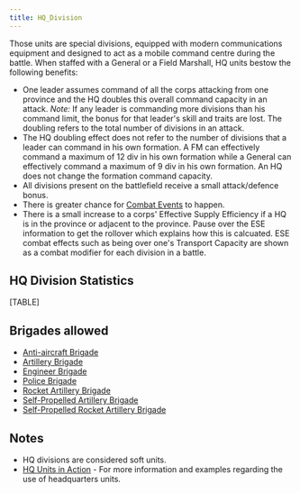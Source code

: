 ```yaml
---
title: HQ_Division
---
```

Those units are special divisions, equipped with modern communications
equipment and designed to act as a mobile command centre during the
battle. When staffed with a General or a Field Marshall, HQ units bestow
the following benefits:

-   One leader assumes command of all the corps attacking from one
    province and the HQ doubles this overall command capacity in an
    attack. *Note:* If any leader is commanding more divisions than his
    command limit, the bonus for that leader's skill and traits are
    lost. The doubling refers to the total number of divisions in an
    attack.
-   The HQ doubling effect does not refer to the number of divisions
    that a leader can command in his own formation. A FM can effectively
    command a maximum of 12 div in his own formation while a General can
    effectively command a maximum of 9 div in his own formation. An HQ
    does not change the formation command capacity.
-   All divisions present on the battlefield receive a small
    attack/defence bonus.
-   There is greater chance for [Combat
    Events](/wiki/Combat_Events "Combat Events") to happen.
-   There is a small increase to a corps' Effective Supply Efficiency if
    a HQ is in the province or adjacent to the province. Pause over the
    ESE information to get the rollover which explains how this is
    calcuated. ESE combat effects such as being over one's Transport
    Capacity are shown as a combat modifier for each division in a
    battle.

##  HQ Division Statistics 

[TABLE]

##  Brigades allowed 

-   [Anti-aircraft
    Brigade](/wiki/Anti-aircraft_Brigade "Anti-aircraft Brigade")
-   [Artillery Brigade](/wiki/Artillery_Brigade "Artillery Brigade")
-   [Engineer Brigade](/wiki/Engineer_Brigade "Engineer Brigade")
-   [Police Brigade](/wiki/Police_Brigade "Police Brigade")
-   [Rocket Artillery
    Brigade](/wiki/Rocket_Artillery_Brigade "Rocket Artillery Brigade")
-   [Self-Propelled Artillery
    Brigade](/wiki/Self-Propelled_Artillery_Brigade "Self-Propelled Artillery Brigade")
-   [Self-Propelled Rocket Artillery
    Brigade](/wiki/Self-Propelled_Rocket_Artillery_Brigade "Self-Propelled Rocket Artillery Brigade")

##  Notes 

-   HQ divisions are considered soft units.
-   [HQ Units in
    Action](/wiki/HQ_Units_in_Action "HQ Units in Action") - For more
    information and examples regarding the use of headquarters units.
